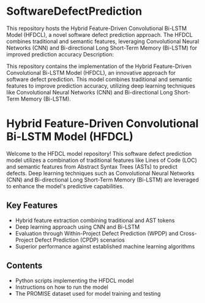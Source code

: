# SoftwareDefectPrediction
This repository hosts the Hybrid Feature-Driven Convolutional Bi-LSTM Model (HFDCL), a novel software defect prediction approach. The HFDCL combines traditional and semantic features, leveraging Convolutional Neural Networks (CNN) and Bi-directional Long Short-Term Memory (Bi-LSTM) for improved prediction accuracy
Description:

This repository contains the implementation of the Hybrid Feature-Driven Convolutional Bi-LSTM Model (HFDCL), an innovative approach for software defect prediction. This model combines traditional and semantic features to improve prediction accuracy, utilizing deep learning techniques like Convolutional Neural Networks (CNN) and Bi-directional Long Short-Term Memory (Bi-LSTM). 

# Hybrid Feature-Driven Convolutional Bi-LSTM Model (HFDCL)
Welcome to the HFDCL model repository! This software defect prediction model utilizes a combination of traditional features like Lines of Code (LOC) and semantic features from Abstract Syntax Trees (ASTs) to predict defects. Deep learning techniques such as Convolutional Neural Networks (CNN) and Bi-directional Long Short-Term Memory (Bi-LSTM) are leveraged to enhance the model's predictive capabilities. 

## Key Features
- Hybrid feature extraction combining traditional and AST tokens
- Deep learning approach using CNN and Bi-LSTM
- Evaluation through Within-Project Defect Prediction (WPDP) and Cross-Project Defect Prediction (CPDP) scenarios
- Superior performance against established machine learning algorithms

## Contents
- Python scripts implementing the HFDCL model
- Instructions on how to run the model
- The PROMISE dataset used for model training and testing
